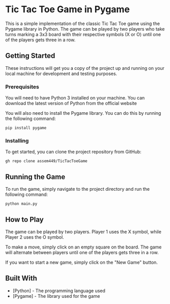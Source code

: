 

# Tic Tac Toe Game in Pygame

This is a simple implementation of the classic Tic Tac Toe game using the Pygame library in Python. The game can be played by two players who take turns marking a 3x3 board with their respective symbols (X or O) until one of the players gets three in a row.

## Getting Started

These instructions will get you a copy of the project up and running on your local machine for development and testing purposes.

### Prerequisites

You will need to have Python 3 installed on your machine. You can download the latest version of Python from the official website

You will also need to install the Pygame library. You can do this by running the following command:

```
pip install pygame
```

### Installing

To get started, you can clone the project repository from GitHub:

```
gh repo clone assem449/TicTacToeGame
```

## Running the Game

To run the game, simply navigate to the project directory and run the following command:

```
python main.py
```

## How to Play

The game can be played by two players. Player 1 uses the X symbol, while Player 2 uses the O symbol.

To make a move, simply click on an empty square on the board. The game will alternate between players until one of the players gets three in a row.

If you want to start a new game, simply click on the "New Game" button.

## Built With

* [Python] - The programming language used
* [Pygame] - The library used for the game


